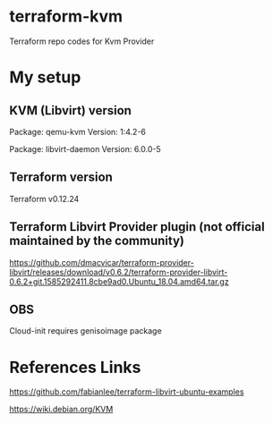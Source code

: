 # terraform-kvm
Terraform repo codes for Kvm Provider

# My setup

## KVM (Libvirt) version
Package: qemu-kvm
Version: 1:4.2-6

Package: libvirt-daemon
Version: 6.0.0-5

## Terraform version
Terraform v0.12.24

## Terraform Libvirt Provider plugin (not official maintained by the community)
https://github.com/dmacvicar/terraform-provider-libvirt/releases/download/v0.6.2/terraform-provider-libvirt-0.6.2+git.1585292411.8cbe9ad0.Ubuntu_18.04.amd64.tar.gz

## OBS
Cloud-init requires genisoimage package

# References Links
https://github.com/fabianlee/terraform-libvirt-ubuntu-examples

https://wiki.debian.org/KVM

